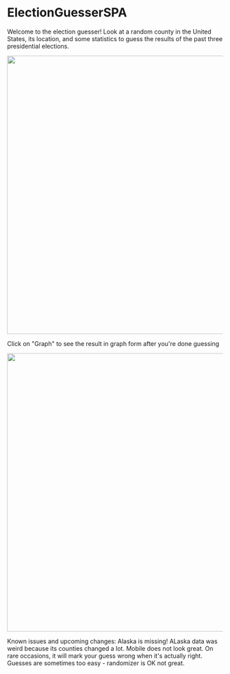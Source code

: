 # ElectionGuesserSPA
Welcome to the election guesser! Look at a random county in the United States, its location, and some statistics to guess the results of the past three presidential elections. 

<img src="https://i.imgur.com/Sx1rhKE.png" width="650" height="650">

Click on "Graph" to see the result in graph form after you're done guessing

<img src="https://i.imgur.com/zUjA4p2.png" width="650" height="650">

Known issues and upcoming changes:
Alaska is missing! ALaska data was weird because its counties changed a lot.
Mobile does not look great.
On rare occasions, it will mark your guess wrong when it's actually right. 
Guesses are sometimes too easy - randomizer is OK not great.
